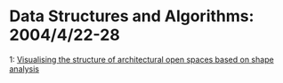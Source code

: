 # Data Structures and Algorithms: 2004/4/22-28  
1: [Visualising the structure of architectural open spaces based on shape  analysis](https://doi.org/10.48550/arXiv.cs/0404046)  